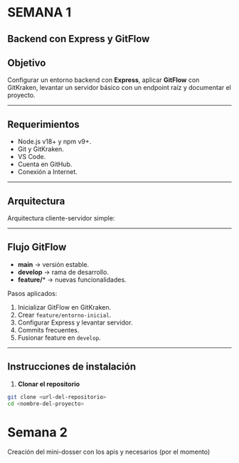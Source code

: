 # SEMANA 1
## Backend con Express y GitFlow

## Objetivo
Configurar un entorno backend con **Express**, aplicar **GitFlow** con GitKraken, levantar un servidor básico con un endpoint raíz y documentar el proyecto.

---

## Requerimientos
- Node.js v18+ y npm v9+.  
- Git y GitKraken.  
- VS Code.  
- Cuenta en GitHub.  
- Conexión a Internet.  

---

## Arquitectura
Arquitectura cliente-servidor simple:  

---

## Flujo GitFlow
- **main** → versión estable.  
- **develop** → rama de desarrollo.  
- **feature/*** → nuevas funcionalidades.  

Pasos aplicados:  
1. Inicializar GitFlow en GitKraken.  
2. Crear `feature/entorno-inicial`.  
3. Configurar Express y levantar servidor.  
4. Commits frecuentes.  
5. Fusionar feature en `develop`.  

---

## Instrucciones de instalación

1. **Clonar el repositorio**  
```bash
git clone <url-del-repositorio>
cd <nombre-del-proyecto>
```

# Semana 2
Creación del mini-dosser con los apis y necesarios (por el momento)

